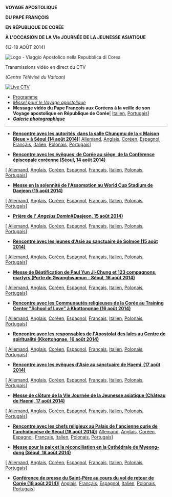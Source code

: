 **VOYAGE APOSTOLIQUE**

**DU PAPE FRANÇOIS**

**EN RÉPUBLIQUE DE CORÉE**

**À L'OCCASION DE LA VIe JOURNÉE DE LA JEUNESSE ASIATIQUE**

(13-18 AOÛT 2014)

![Logo - Viaggio Apostolico nella Repubblica di Corea](/content/dam/francesco/images/travels/2014/img/logo-corea.jpg)

Transmissions vidéo en direct du CTV

*(Centre Télévisé du Vatican)*

[![Live CTV](/content/dam/francesco/images/img/player.jpg)](http://www.ctv.va/content/ctv/it/livetv.html)

- [Programme](/content/francesco/fr/travels/2014/documents/papa-francesco-programma-repubblica-corea-2014.html)
- *[Missel pour le Voyage apostolique](http://www.vatican.va/news_services/liturgy/2014/documents/messale20140813-18_corea.pdf)*
- **Message vidéo du Pape François aux Coréens à la veille de son Voyage apostolique en République de Corée**\[ [Italien](/content/francesco/it/messages/pont-messages/2014/documents/papa-francesco_20140811_video-messaggio-coreani.html), [Portugais](/content/francesco/pt/messages/pont-messages/2014/documents/papa-francesco_20140811_video-messaggio-coreani.html)\]
- ***[Galerie photographique](http://www.photogallery.va/content/photogallery/fr/eventi/corea2014.html)***





* * *


- **[Rencontre avec les autorités  dans la salle Chungmu de la « Maison Bleue » à Séoul (14 août 2014)](/content/francesco/fr/speeches/2014/august/documents/papa-francesco_20140814_corea-incontro-autorita.html)**\[ [Allemand](/content/francesco/de/speeches/2014/august/documents/papa-francesco_20140814_corea-incontro-autorita.html), [Anglais](/content/francesco/en/speeches/2014/august/documents/papa-francesco_20140814_corea-incontro-autorita.html), [Coréen](/content/francesco/ko/speeches/2014/august/documents/papa-francesco_20140814_corea-incontro-autorita.html), [Espagnol](/content/francesco/es/speeches/2014/august/documents/papa-francesco_20140814_corea-incontro-autorita.html), [Français](/content/francesco/fr/speeches/2014/august/documents/papa-francesco_20140814_corea-incontro-autorita.html), [Italien](/content/francesco/it/speeches/2014/august/documents/papa-francesco_20140814_corea-incontro-autorita.html), [Polonais](/content/francesco/pl/speeches/2014/august/documents/papa-francesco_20140814_corea-incontro-autorita.html), [Portugais](/content/francesco/pt/speeches/2014/august/documents/papa-francesco_20140814_corea-incontro-autorita.html)\]


- **[Rencontre avec les évêques  de Corée au siège  de la Conférence épiscopale coréenne (Séoul, 14 août 2014)](/content/francesco/fr/speeches/2014/august/documents/papa-francesco_20140814_corea-incontro-vescovi.html)**

\[ [Allemand](/content/francesco/de/speeches/2014/august/documents/papa-francesco_20140814_corea-incontro-vescovi.html), [Anglais](/content/francesco/en/speeches/2014/august/documents/papa-francesco_20140814_corea-incontro-vescovi.html), [Coréen](/content/francesco/ko/speeches/2014/august/documents/papa-francesco_20140814_corea-incontro-vescovi.html), [Espagnol](/content/francesco/es/speeches/2014/august/documents/papa-francesco_20140814_corea-incontro-vescovi.html), [Français](/content/francesco/fr/speeches/2014/august/documents/papa-francesco_20140814_corea-incontro-vescovi.html), [Italien](/content/francesco/it/speeches/2014/august/documents/papa-francesco_20140814_corea-incontro-vescovi.html), [Polonais](/content/francesco/pl/speeches/2014/august/documents/papa-francesco_20140814_corea-incontro-vescovi.html), [Portugais](/content/francesco/pt/speeches/2014/august/documents/papa-francesco_20140814_corea-incontro-vescovi.html)\]


- **[Messe en la solennité de l'Assomption au World Cup Stadium de Daejeon (15 août 2014)](/content/francesco/fr/homilies/2014/documents/papa-francesco_20140815_corea-omelia-assunzione.html)**

\[ [Allemand](/content/francesco/de/homilies/2014/documents/papa-francesco_20140815_corea-omelia-assunzione.html), [Anglais](/content/francesco/en/homilies/2014/documents/papa-francesco_20140815_corea-omelia-assunzione.html), [Coréen](/content/francesco/ko/homilies/2014/documents/papa-francesco_20140815_corea-omelia-assunzione.html), [Espagnol](/content/francesco/es/homilies/2014/documents/papa-francesco_20140815_corea-omelia-assunzione.html), [Français](/content/francesco/fr/homilies/2014/documents/papa-francesco_20140815_corea-omelia-assunzione.html), [Italien](/content/francesco/it/homilies/2014/documents/papa-francesco_20140815_corea-omelia-assunzione.html), [Polonais](/content/francesco/pl/homilies/2014/documents/papa-francesco_20140815_corea-omelia-assunzione.html), [Portugais](/content/francesco/pt/homilies/2014/documents/papa-francesco_20140815_corea-omelia-assunzione.html)\]


- **[Prière de l' *Angelus Domini*(Daejeon, 15 août 2014)](/content/francesco/fr/angelus/2014/documents/papa-francesco_angelus-corea_20140815.html)**

\[ [Allemand](/content/francesco/de/angelus/2014/documents/papa-francesco_angelus-corea_20140815.html), [Anglais](/content/francesco/en/angelus/2014/documents/papa-francesco_angelus-corea_20140815.html), [Coréen](/content/francesco/ko/angelus/2014/documents/papa-francesco_angelus-corea_20140815.html), [Espagnol](/content/francesco/es/angelus/2014/documents/papa-francesco_angelus-corea_20140815.html), [Français](/content/francesco/fr/angelus/2014/documents/papa-francesco_angelus-corea_20140815.html), [Italien](/content/francesco/it/angelus/2014/documents/papa-francesco_angelus-corea_20140815.html), [Polonais](/content/francesco/pl/angelus/2014/documents/papa-francesco_angelus-corea_20140815.html), [Portugais](/content/francesco/pt/angelus/2014/documents/papa-francesco_angelus-corea_20140815.html)\]


- **[Rencontre avec les jeunes d'Asie au sanctuaire de Solmoe (15 août 2014)](/content/francesco/fr/speeches/2014/august/documents/papa-francesco_20140815_corea-giovani-asia.html)**

\[ [Allemand](/content/francesco/de/speeches/2014/august/documents/papa-francesco_20140815_corea-giovani-asia.html), [Anglais](/content/francesco/en/speeches/2014/august/documents/papa-francesco_20140815_corea-giovani-asia.html), [Coréen](/content/francesco/ko/speeches/2014/august/documents/papa-francesco_20140815_corea-giovani-asia.html), [Espagnol](/content/francesco/es/speeches/2014/august/documents/papa-francesco_20140815_corea-giovani-asia.html), [Français](/content/francesco/fr/speeches/2014/august/documents/papa-francesco_20140815_corea-giovani-asia.html), [Italien](/content/francesco/it/speeches/2014/august/documents/papa-francesco_20140815_corea-giovani-asia.html), [Polonais](/content/francesco/pl/speeches/2014/august/documents/papa-francesco_20140815_corea-giovani-asia.html), [Portugais](/content/francesco/pt/speeches/2014/august/documents/papa-francesco_20140815_corea-giovani-asia.html)\]


- **[Messe de Béatification de Paul Yun Ji-Chung et 123 compagnons, martyrs (Porte de Gwanghwamun - Séoul, 16 août 2014)](/content/francesco/fr/homilies/2014/documents/papa-francesco_20140816_corea-omelia-beatificazione.html)**

\[ [Allemand](/content/francesco/de/homilies/2014/documents/papa-francesco_20140816_corea-omelia-beatificazione.html), [Anglais](/content/francesco/en/homilies/2014/documents/papa-francesco_20140816_corea-omelia-beatificazione.html), [Coréen](/content/francesco/ko/homilies/2014/documents/papa-francesco_20140816_corea-omelia-beatificazione.html), [Espagnol](/content/francesco/es/homilies/2014/documents/papa-francesco_20140816_corea-omelia-beatificazione.html), [Français](/content/francesco/fr/homilies/2014/documents/papa-francesco_20140816_corea-omelia-beatificazione.html), [Italien](/content/francesco/it/homilies/2014/documents/papa-francesco_20140816_corea-omelia-beatificazione.html), [Polonais](/content/francesco/pl/homilies/2014/documents/papa-francesco_20140816_corea-omelia-beatificazione.html), [Portugais](/content/francesco/pt/homilies/2014/documents/papa-francesco_20140816_corea-omelia-beatificazione.html)\]

- **[Rencontre avec les Communautés religieuses de la Corée au Training Center "School of Love" à Kkottongnae (16 août 2014)](/content/francesco/fr/speeches/2014/august/documents/papa-francesco_20140816_corea-comunita-religiose.html)**

\[ [Allemand](/content/francesco/de/speeches/2014/august/documents/papa-francesco_20140816_corea-comunita-religiose.html), [Anglais](/content/francesco/en/speeches/2014/august/documents/papa-francesco_20140816_corea-comunita-religiose.html), [Coréen](/content/francesco/ko/speeches/2014/august/documents/papa-francesco_20140816_corea-comunita-religiose.html), [Espagnol](/content/francesco/es/speeches/2014/august/documents/papa-francesco_20140816_corea-comunita-religiose.html), [Français](/content/francesco/fr/speeches/2014/august/documents/papa-francesco_20140816_corea-comunita-religiose.html), [Italien](/content/francesco/it/speeches/2014/august/documents/papa-francesco_20140816_corea-comunita-religiose.html), [Polonais](/content/francesco/pl/speeches/2014/august/documents/papa-francesco_20140816_corea-comunita-religiose.html), [Portugais](/content/francesco/pt/speeches/2014/august/documents/papa-francesco_20140816_corea-comunita-religiose.html)\]

- **[Rencontre avec les responsables de l'Apostolat des laïcs au Centre de spiritualité (Kkottongnae, 16 août 2014)](/content/francesco/fr/speeches/2014/august/documents/papa-francesco_20140816_corea-leader-apostolato-laico.html)**

\[ [Allemand](/content/francesco/de/speeches/2014/august/documents/papa-francesco_20140816_corea-leader-apostolato-laico.html), [Anglais](/content/francesco/en/speeches/2014/august/documents/papa-francesco_20140816_corea-leader-apostolato-laico.html), [Coréen](/content/francesco/ko/speeches/2014/august/documents/papa-francesco_20140816_corea-leader-apostolato-laico.html), [Espagnol](/content/francesco/es/speeches/2014/august/documents/papa-francesco_20140816_corea-leader-apostolato-laico.html), [Français](/content/francesco/fr/speeches/2014/august/documents/papa-francesco_20140816_corea-leader-apostolato-laico.html), [Italien](/content/francesco/it/speeches/2014/august/documents/papa-francesco_20140816_corea-leader-apostolato-laico.html), [Polonais](/content/francesco/pl/speeches/2014/august/documents/papa-francesco_20140816_corea-leader-apostolato-laico.html), [Portugais](/content/francesco/pt/speeches/2014/august/documents/papa-francesco_20140816_corea-leader-apostolato-laico.html)\]


- **[Rencontre avec les évêques d'Asie au sanctuaire de Haemi  (17 août 2014)](/content/francesco/fr/speeches/2014/august/documents/papa-francesco_20140817_corea-vescovi-asia.html)**

\[ [Allemand](/content/francesco/de/speeches/2014/august/documents/papa-francesco_20140817_corea-vescovi-asia.html), [Anglais](/content/francesco/en/speeches/2014/august/documents/papa-francesco_20140817_corea-vescovi-asia.html), [Coréen](/content/francesco/ko/speeches/2014/august/documents/papa-francesco_20140817_corea-vescovi-asia.html), [Espagnol](/content/francesco/es/speeches/2014/august/documents/papa-francesco_20140817_corea-vescovi-asia.html), [Français](/content/francesco/fr/speeches/2014/august/documents/papa-francesco_20140817_corea-vescovi-asia.html), [Italien](/content/francesco/it/speeches/2014/august/documents/papa-francesco_20140817_corea-vescovi-asia.html), [Polonais](/content/francesco/pl/speeches/2014/august/documents/papa-francesco_20140817_corea-vescovi-asia.html), [Portugais](/content/francesco/pt/speeches/2014/august/documents/papa-francesco_20140817_corea-vescovi-asia.html)\]


- **[Messe de clôture de la VIe Journée de la Jeunesse asiatique (Château de Haemi, 17 août 2014)](/content/francesco/fr/homilies/2014/documents/papa-francesco_20140817_corea-omelia-gioventu-asiatica.html)**

\[ [Allemand](/content/francesco/de/homilies/2014/documents/papa-francesco_20140817_corea-omelia-gioventu-asiatica.html), [Anglais](/content/francesco/en/homilies/2014/documents/papa-francesco_20140817_corea-omelia-gioventu-asiatica.html), [Coréen](/content/francesco/ko/homilies/2014/documents/papa-francesco_20140817_corea-omelia-gioventu-asiatica.html), [Espagnol](/content/francesco/es/homilies/2014/documents/papa-francesco_20140817_corea-omelia-gioventu-asiatica.html), [Français](/content/francesco/fr/homilies/2014/documents/papa-francesco_20140817_corea-omelia-gioventu-asiatica.html), [Italien](/content/francesco/it/homilies/2014/documents/papa-francesco_20140817_corea-omelia-gioventu-asiatica.html), [Polonais](/content/francesco/pl/homilies/2014/documents/papa-francesco_20140817_corea-omelia-gioventu-asiatica.html), [Portugais](/content/francesco/pt/homilies/2014/documents/papa-francesco_20140817_corea-omelia-gioventu-asiatica.html)\]


- **[Rencontre avec les chefs religieux au Palais de l'ancienne curie de l'archidiocèse de Séoul (18 août 2014)](/content/francesco/fr/speeches/2014/august/documents/papa-francesco_20140818_corea-leader-religiosi.html)**\[ [Allemand](/content/francesco/de/speeches/2014/august/documents/papa-francesco_20140818_corea-leader-religiosi.html), [Anglais](/content/francesco/en/speeches/2014/august/documents/papa-francesco_20140818_corea-leader-religiosi.html), [Coréen](/content/francesco/ko/speeches/2014/august/documents/papa-francesco_20140818_corea-leader-religiosi.html), [Espagnol](/content/francesco/es/speeches/2014/august/documents/papa-francesco_20140818_corea-leader-religiosi.html), [Français](/content/francesco/fr/speeches/2014/august/documents/papa-francesco_20140818_corea-leader-religiosi.html), [Italien](/content/francesco/it/speeches/2014/august/documents/papa-francesco_20140818_corea-leader-religiosi.html), [Polonais](/content/francesco/pl/speeches/2014/august/documents/papa-francesco_20140818_corea-leader-religiosi.html), [Portugais](/content/francesco/pt/speeches/2014/august/documents/papa-francesco_20140818_corea-leader-religiosi.html)\]


- **[Messe pour la paix et la réconciliation en la Cathédrale de Myeong-dong (Séoul, 18 août 2014)](/content/francesco/fr/homilies/2014/documents/papa-francesco_20140818_corea-omelia-pace-riconciliazione.html)**

\[ [Allemand](/content/francesco/de/homilies/2014/documents/papa-francesco_20140818_corea-omelia-pace-riconciliazione.html), [Anglais](/content/francesco/en/homilies/2014/documents/papa-francesco_20140818_corea-omelia-pace-riconciliazione.html), [Coréen](/content/francesco/ko/homilies/2014/documents/papa-francesco_20140818_corea-omelia-pace-riconciliazione.html), [Espagnol](/content/francesco/es/homilies/2014/documents/papa-francesco_20140818_corea-omelia-pace-riconciliazione.html), [Français](/content/francesco/fr/homilies/2014/documents/papa-francesco_20140818_corea-omelia-pace-riconciliazione.html), [Italien](/content/francesco/it/homilies/2014/documents/papa-francesco_20140818_corea-omelia-pace-riconciliazione.html), [Polonais](/content/francesco/pl/homilies/2014/documents/papa-francesco_20140818_corea-omelia-pace-riconciliazione.html), [Portugais](/content/francesco/pt/homilies/2014/documents/papa-francesco_20140818_corea-omelia-pace-riconciliazione.html)\]


- **[Conférence de presse du Saint-Père au cours du vol de retour de Corée (18 août 2014)](/content/francesco/fr/speeches/2014/august/documents/papa-francesco_20140818_corea-conferenza-stampa.html)**\[ [Anglais](/content/francesco/en/speeches/2014/august/documents/papa-francesco_20140818_corea-conferenza-stampa.html), [Français](/content/francesco/fr/speeches/2014/august/documents/papa-francesco_20140818_corea-conferenza-stampa.html), [Espagnol](/content/francesco/es/speeches/2014/august/documents/papa-francesco_20140818_corea-conferenza-stampa.html), [Italien](/content/francesco/it/speeches/2014/august/documents/papa-francesco_20140818_corea-conferenza-stampa.html), [Polonais](/content/francesco/pl/speeches/2014/august/documents/papa-francesco_20140818_corea-conferenza-stampa.html), [Portugais](/content/francesco/pt/speeches/2014/august/documents/papa-francesco_20140818_corea-conferenza-stampa.html)\]